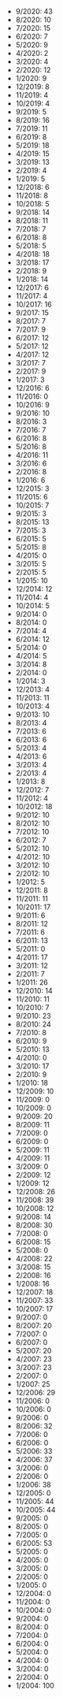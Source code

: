 *  9/2020: 43
*  8/2020: 10
*  7/2020: 15
*  6/2020: 7
*  5/2020: 9
*  4/2020: 2
*  3/2020: 4
*  2/2020: 12
*  1/2020: 9
*  12/2019: 8
*  11/2019: 4
*  10/2019: 4
*  9/2019: 5
*  8/2019: 16
*  7/2019: 11
*  6/2019: 8
*  5/2019: 18
*  4/2019: 15
*  3/2019: 13
*  2/2019: 4
*  1/2019: 5
*  12/2018: 6
*  11/2018: 8
*  10/2018: 5
*  9/2018: 14
*  8/2018: 11
*  7/2018: 7
*  6/2018: 8
*  5/2018: 5
*  4/2018: 18
*  3/2018: 17
*  2/2018: 9
*  1/2018: 14
*  12/2017: 6
*  11/2017: 4
*  10/2017: 16
*  9/2017: 15
*  8/2017: 7
*  7/2017: 9
*  6/2017: 12
*  5/2017: 12
*  4/2017: 12
*  3/2017: 7
*  2/2017: 9
*  1/2017: 3
*  12/2016: 6
*  11/2016: 0
*  10/2016: 9
*  9/2016: 10
*  8/2016: 3
*  7/2016: 7
*  6/2016: 8
*  5/2016: 8
*  4/2016: 11
*  3/2016: 6
*  2/2016: 8
*  1/2016: 6
*  12/2015: 3
*  11/2015: 6
*  10/2015: 7
*  9/2015: 3
*  8/2015: 13
*  7/2015: 3
*  6/2015: 5
*  5/2015: 8
*  4/2015: 0
*  3/2015: 5
*  2/2015: 5
*  1/2015: 10
*  12/2014: 12
*  11/2014: 4
*  10/2014: 5
*  9/2014: 0
*  8/2014: 0
*  7/2014: 4
*  6/2014: 12
*  5/2014: 0
*  4/2014: 5
*  3/2014: 8
*  2/2014: 0
*  1/2014: 3
*  12/2013: 4
*  11/2013: 11
*  10/2013: 4
*  9/2013: 10
*  8/2013: 4
*  7/2013: 6
*  6/2013: 6
*  5/2013: 4
*  4/2013: 6
*  3/2013: 4
*  2/2013: 4
*  1/2013: 8
*  12/2012: 7
*  11/2012: 4
*  10/2012: 18
*  9/2012: 10
*  8/2012: 10
*  7/2012: 10
*  6/2012: 7
*  5/2012: 10
*  4/2012: 10
*  3/2012: 10
*  2/2012: 10
*  1/2012: 5
*  12/2011: 8
*  11/2011: 11
*  10/2011: 17
*  9/2011: 6
*  8/2011: 12
*  7/2011: 6
*  6/2011: 13
*  5/2011: 0
*  4/2011: 17
*  3/2011: 12
*  2/2011: 7
*  1/2011: 26
*  12/2010: 14
*  11/2010: 11
*  10/2010: 7
*  9/2010: 23
*  8/2010: 24
*  7/2010: 8
*  6/2010: 9
*  5/2010: 13
*  4/2010: 0
*  3/2010: 17
*  2/2010: 9
*  1/2010: 18
*  12/2009: 10
*  11/2009: 0
*  10/2009: 0
*  9/2009: 20
*  8/2009: 11
*  7/2009: 0
*  6/2009: 0
*  5/2009: 11
*  4/2009: 11
*  3/2009: 0
*  2/2009: 12
*  1/2009: 12
*  12/2008: 26
*  11/2008: 39
*  10/2008: 12
*  9/2008: 14
*  8/2008: 30
*  7/2008: 0
*  6/2008: 15
*  5/2008: 0
*  4/2008: 22
*  3/2008: 15
*  2/2008: 16
*  1/2008: 16
*  12/2007: 18
*  11/2007: 33
*  10/2007: 17
*  9/2007: 0
*  8/2007: 20
*  7/2007: 0
*  6/2007: 0
*  5/2007: 20
*  4/2007: 23
*  3/2007: 23
*  2/2007: 0
*  1/2007: 25
*  12/2006: 29
*  11/2006: 0
*  10/2006: 0
*  9/2006: 0
*  8/2006: 32
*  7/2006: 0
*  6/2006: 0
*  5/2006: 33
*  4/2006: 37
*  3/2006: 0
*  2/2006: 0
*  1/2006: 38
*  12/2005: 0
*  11/2005: 44
*  10/2005: 44
*  9/2005: 0
*  8/2005: 0
*  7/2005: 0
*  6/2005: 53
*  5/2005: 0
*  4/2005: 0
*  3/2005: 0
*  2/2005: 0
*  1/2005: 0
*  12/2004: 0
*  11/2004: 0
*  10/2004: 0
*  9/2004: 0
*  8/2004: 0
*  7/2004: 0
*  6/2004: 0
*  5/2004: 0
*  4/2004: 0
*  3/2004: 0
*  2/2004: 0
*  1/2004: 100
